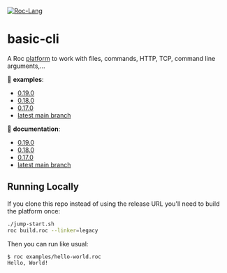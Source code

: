 [![Roc-Lang][roc_badge]][roc_link]

[roc_badge]: https://img.shields.io/endpoint?url=https%3A%2F%2Fpastebin.com%2Fraw%2FcFzuCCd7
[roc_link]: https://github.com/roc-lang/roc

# basic-cli

A Roc [platform](https://github.com/roc-lang/roc/wiki/Roc-concepts-explained#platform) to work with files, commands, HTTP, TCP, command line arguments,...

:eyes: **examples**:
  - [0.19.0](https://github.com/roc-lang/basic-cli/tree/0.19.0/examples)
  - [0.18.0](https://github.com/roc-lang/basic-cli/tree/0.18.0/examples)
  - [0.17.0](https://github.com/roc-lang/basic-cli/tree/0.17.0/examples)
  - [latest main branch](https://github.com/roc-lang/basic-cli/tree/main/examples)

:book: **documentation**:
  - [0.19.0](https://roc-lang.github.io/basic-cli/0.19.0/)
  - [0.18.0](https://roc-lang.github.io/basic-cli/0.18.0/)
  - [0.17.0](https://roc-lang.github.io/basic-cli/0.17.0/)
  - [latest main branch](https://roc-lang.github.io/basic-cli/main/)

## Running Locally

If you clone this repo instead of using the release URL you'll need to build the platform once:
```sh
./jump-start.sh
roc build.roc --linker=legacy
```
Then you can run like usual:
```sh
$ roc examples/hello-world.roc
Hello, World!
```
